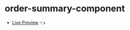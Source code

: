# order-summary-component
- [Live Preview](https://mahmoodelsaayed.github.io/order-summary-component/) 👈